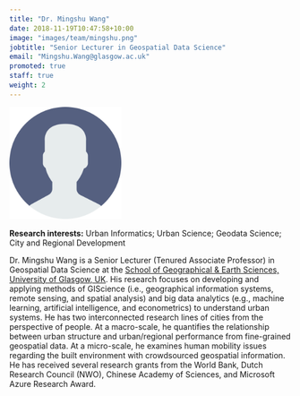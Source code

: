 ```yaml
---
title: "Dr. Mingshu Wang"
date: 2018-11-19T10:47:58+10:00
image: "images/team/mingshu.png"
jobtitle: "Senior Lecturer in Geospatial Data Science"
email: "Mingshu.Wang@glasgow.ac.uk"
promoted: true
staff: true
weight: 2
---
```


<img src="/images/team/mingshu.png" alt="mingshu avatar" width="200"/>

**Research interests:** Urban Informatics; Urban Science; Geodata Science; City and Regional Development


Dr. Mingshu Wang is a Senior Lecturer (Tenured Associate Professor) in Geospatial Data Science at the [School of Geographical & Earth Sciences, University of Glasgow, UK](https://www.gla.ac.uk/schools/ges/). His research focuses on developing and applying methods of GIScience (i.e., geographical information systems, remote sensing, and spatial analysis) and big data analytics (e.g., machine learning, artificial intelligence, and econometrics) to understand urban systems. He has two interconnected research lines of cities from the perspective of people. At a macro-scale, he quantifies the relationship between urban structure and urban/regional performance from fine-grained geospatial data. At a micro-scale, he examines human mobility issues regarding the built environment with crowdsourced geospatial information. He has received several research grants from the World Bank, Dutch Research Council (NWO), Chinese Academy of Sciences, and Microsoft Azure Research Award.
